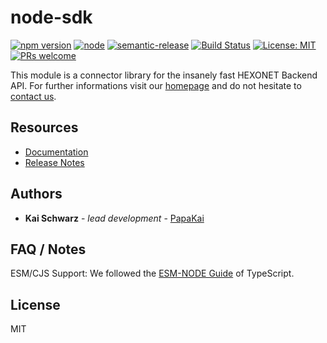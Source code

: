 # node-sdk

[![npm version](https://img.shields.io/npm/v/@hexonet/ispapi-apiconnector.svg?style=flat)](https://www.npmjs.com/package/@hexonet/ispapi-apiconnector)
[![node](https://img.shields.io/node/v/@hexonet/ispapi-apiconnector.svg)](https://www.npmjs.com/package/@hexonet/ispapi-apiconnector)
[![semantic-release](https://img.shields.io/badge/%20%20%F0%9F%93%A6%F0%9F%9A%80-semantic--release-e10079.svg)](https://github.com/semantic-release/semantic-release)
[![Build Status](https://github.com/centralnicgroup-opensource/rtldev-middleware-node-sdk/workflows/Release/badge.svg?branch=master)](https://github.com/centralnicgroup-opensource/rtldev-middleware-node-sdk/workflows/Release/badge.svg?branch=master)
[![License: MIT](https://img.shields.io/badge/License-MIT-blue.svg)](https://opensource.org/licenses/MIT)
[![PRs welcome](https://img.shields.io/badge/PRs-welcome-brightgreen.svg)](https://github.com/centralnicgroup-opensource/rtldev-middleware-node-sdk/blob/master/CONTRIBUTING.md)

This module is a connector library for the insanely fast HEXONET Backend API. For further informations visit our [homepage](https://www.hexonet.net) and do not hesitate to [contact us](https://www.hexonet.net/contact).

## Resources

- [Documentation](https://centralnic-reseller.github.io/centralnic-reseller/docs/hexonet/sdks/nodejs-sdk/)
- [Release Notes](https://github.com/centralnicgroup-opensource/rtldev-middleware-node-sdk/releases)

## Authors

- **Kai Schwarz** - _lead development_ - [PapaKai](https://github.com/papakai)

## FAQ / Notes

ESM/CJS Support: We followed the [ESM-NODE Guide](https://www.typescriptlang.org/docs/handbook/esm-node.html) of TypeScript.

## License

MIT
